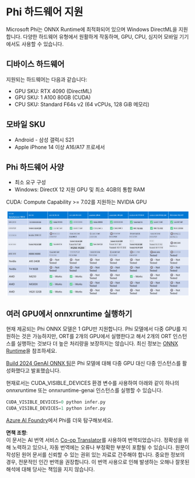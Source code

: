 <!--
CO_OP_TRANSLATOR_METADATA:
{
  "original_hash": "c4afa6ffd13f29eb34e5f204b94310ff",
  "translation_date": "2025-04-04T05:43:16+00:00",
  "source_file": "md\\01.Introduction\\01\\01.Hardwaresupport.md",
  "language_code": "ko"
}
-->
# Phi 하드웨어 지원

Microsoft Phi는 ONNX Runtime에 최적화되어 있으며 Windows DirectML을 지원합니다. 다양한 하드웨어 유형에서 원활하게 작동하며, GPU, CPU, 심지어 모바일 기기에서도 사용할 수 있습니다.

## 디바이스 하드웨어
지원되는 하드웨어는 다음과 같습니다:

- GPU SKU: RTX 4090 (DirectML)
- GPU SKU: 1 A100 80GB (CUDA)
- CPU SKU: Standard F64s v2 (64 vCPUs, 128 GiB 메모리)

## 모바일 SKU

- Android - 삼성 갤럭시 S21
- Apple iPhone 14 이상 A16/A17 프로세서

## Phi 하드웨어 사양

- 최소 요구 구성
- Windows: DirectX 12 지원 GPU 및 최소 4GB의 통합 RAM

CUDA: Compute Capability >= 7.02를 지원하는 NVIDIA GPU

![HardwareSupport](../../../../../translated_images/01.phihardware.925db5699da7752cf486314e6db087580583cfbcd548970f8a257e31a8aa862c.ko.png)

## 여러 GPU에서 onnxruntime 실행하기

현재 제공되는 Phi ONNX 모델은 1 GPU만 지원합니다. Phi 모델에서 다중 GPU를 지원하는 것은 가능하지만, ORT를 2개의 GPU에서 실행한다고 해서 2개의 ORT 인스턴스를 실행하는 것보다 더 높은 처리량을 보장하지는 않습니다. 최신 정보는 [ONNX Runtime](https://onnxruntime.ai/)을 참조하세요.

[Build 2024 GenAI ONNX 팀](https://youtu.be/WLW4SE8M9i8?si=EtG04UwDvcjunyfC)은 Phi 모델에 대해 다중 GPU 대신 다중 인스턴스를 활성화했다고 발표했습니다.

현재로서는 CUDA_VISIBLE_DEVICES 환경 변수를 사용하여 아래와 같이 하나의 onnxruntime 또는 onnxruntime-genai 인스턴스를 실행할 수 있습니다.

```Python
CUDA_VISIBLE_DEVICES=0 python infer.py
CUDA_VISIBLE_DEVICES=1 python infer.py
```

[Azure AI Foundry](https://ai.azure.com)에서 Phi를 더욱 탐구해보세요.

**면책 조항**:  
이 문서는 AI 번역 서비스 [Co-op Translator](https://github.com/Azure/co-op-translator)를 사용하여 번역되었습니다. 정확성을 위해 노력하고 있으나, 자동 번역에는 오류나 부정확한 부분이 포함될 수 있습니다. 원문이 작성된 원어 문서를 신뢰할 수 있는 권위 있는 자료로 간주해야 합니다. 중요한 정보의 경우, 전문적인 인간 번역을 권장합니다. 이 번역 사용으로 인해 발생하는 오해나 잘못된 해석에 대해 당사는 책임을 지지 않습니다.